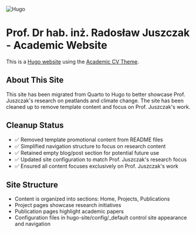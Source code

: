 ![Hugo](https://img.shields.io/badge/📘_built_with-Hugo-ff4088)

# Prof. Dr hab. inż. Radosław Juszczak - Academic Website

This is a [Hugo website](https://gohugo.io/) using the [Academic CV Theme](https://github.com/HugoBlox/theme-academic-cv).

## About This Site

This site has been migrated from Quarto to Hugo to better showcase Prof. Juszczak's research on peatlands and climate change. The site has been cleaned up to remove template content and focus on Prof. Juszczak's work.

## Cleanup Status

- ✅ Removed template promotional content from README files
- ✅ Simplified navigation structure to focus on research content
- ✅ Retained empty blog/post section for potential future use
- ✅ Updated site configuration to match Prof. Juszczak's research focus
- ✅ Ensured all content focuses exclusively on Prof. Juszczak's work

## Site Structure

- Content is organized into sections: Home, Projects, Publications
- Project pages showcase research initiatives
- Publication pages highlight academic papers
- Configuration files in hugo-site/config/_default control site appearance and navigation